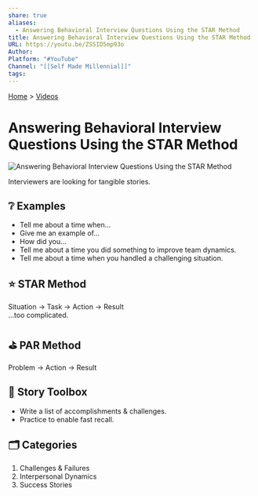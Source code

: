 ```yaml
---  
share: true  
aliases:  
  - Answering Behavioral Interview Questions Using the STAR Method  
title: Answering Behavioral Interview Questions Using the STAR Method  
URL: https://youtu.be/ZSSID5mp93o  
Author:   
Platform: "#YouTube"  
Channel: "[[Self Made Millennial]]"  
tags:   
---  
```

[Home](../index.md) > [Videos](./index.md)  
# Answering Behavioral Interview Questions Using the STAR Method  
![Answering Behavioral Interview Questions Using the STAR Method](https://youtu.be/ZSSID5mp93o)  
  
Interviewers are looking for tangible stories.  
  
## ❔ Examples  
- Tell me about a time when...  
- Give me an example of...  
- How did you...  
- Tell me about a time you did something to improve team dynamics.  
- Tell me about a time when you handled a challenging situation.  
  
## ⭐ STAR Method  
Situation -> Task -> Action -> Result  
...too complicated.  
  
## ⛳ PAR Method  
Problem -> Action -> Result  
  
## 🧰 Story Toolbox  
- Write a list of accomplishments & challenges.  
- Practice to enable fast recall.  
  
## 🗂️ Categories  
1. Challenges & Failures  
2. Interpersonal Dynamics  
3. Success Stories  
